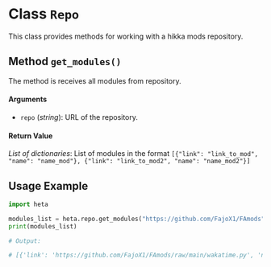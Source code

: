 # **Class `Repo`**

This class provides methods for working with a hikka mods repository.

## **Method `get_modules()`**
The method is receives all modules from repository.

#### **Arguments**
- `repo` (*string*): URL of the repository.

#### **Return Value**
*List of dictionaries*: List of modules in the format `[{"link": "link_to_mod", "name": "name_mod"}, {"link": "link_to_mod2", "name": "name_mod2"}]`

## **Usage Example**
```python
import heta

modules_list = heta.repo.get_modules("https://github.com/FajoX1/FAmods")
print(modules_list)

# Output:

# [{'link': 'https://github.com/FajoX1/FAmods/raw/main/wakatime.py', 'name': 'wakatime'}, {'link': 'https://github.com/FajoX1/FAmods/raw/main/CodeBase64.py', 'name': 'CodeBase64'}, {'link': 'https://github.com/FajoX1/FAmods/raw/main/stats.py', 'name': 'stats'}, {'link': 'https://github.com/FajoX1/FAmods/raw/main/faker.py', 'name': 'faker'}, {'link': 'https://github.com/FajoX1/FAmods/raw/main/edmes.py', 'name': 'edmes'}, {'link': 'https://github.com/FajoX1/FAmods/raw/main/fun.py', 'name': 'fun'}, {'link': 'https://github.com/FajoX1/FAmods/raw/main/fabrika.py', 'name': 'fabrika'}, {'link': 'https://github.com/FajoX1/FAmods/raw/main/tonscan.py', 'name': 'tonscan'}, {'link': 'https://github.com/FajoX1/FAmods/raw/main/telegrapher.py', 'name': 'telegrapher'}, {'link': 'https://github.com/FajoX1/FAmods/raw/main/timer.py', 'name': 'timer'}, {'link': 'https://github.com/FajoX1/FAmods/raw/main/tondns.py', 'name': 'tondns'}, {'link': 'https://github.com/FajoX1/FAmods/raw/main/gsearch.py', 'name': 'gsearch'}, {'link': 'https://github.com/FajoX1/FAmods/raw/main/infoip.py', 'name': 'infoip'}, {'link': 'https://github.com/FajoX1/FAmods/raw/main/removebg.py', 'name': 'removebg'}, {'link': 'https://github.com/FajoX1/FAmods/raw/main/hetalib.py', 'name': 'hetalib'}, {'link': 'https://github.com/FajoX1/FAmods/raw/main/phoneinfo.py', 'name': 'phoneinfo'}, {'link': 'https://github.com/FajoX1/FAmods/raw/main/checkhost.py', 'name': 'checkhost'}]
```